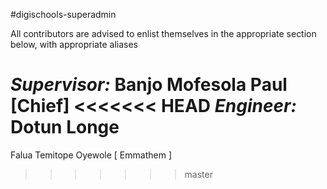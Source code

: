 #digischools-superadmin

All contributors are advised to enlist themselves in the appropriate section below, with appropriate aliases

_Supervisor:_ Banjo Mofesola Paul [Chief]
<<<<<<< HEAD
_Engineer:_ Dotun Longe 
=======

Falua Temitope Oyewole [ Emmathem ]
>>>>>>> master
